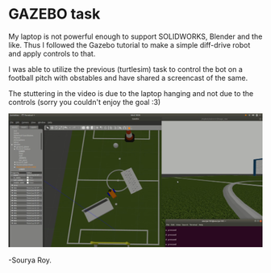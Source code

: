 # GAZEBO task

My laptop is not powerful enough to support SOLIDWORKS, Blender and the like. Thus I followed the Gazebo tutorial to make a simple diff-drive robot and apply controls to that.

I was able to utilize the previous (turtlesim) task to control the bot on a football pitch with obstables and have shared a screencast of the same.

The stuttering in the video is due to the laptop hanging and not due to the controls (sorry you couldn't enjoy the goal :3) 

![alt text](https://github.com/roy-sourya/ros-gazebo-task/blob/main/readme%20image.png)

-Sourya Roy.
